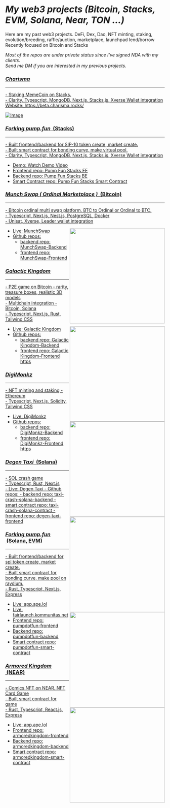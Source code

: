 # <i>My web3 projects (Bitcoin, Stacks, EVM, Solana, Near, TON ...)</i>

Here are my past web3 projects.
DeFi, Dex, Dao, NFT minting, staking, evolution/breeding, raffle/auction, marketplace, launchpad lend/borrow
Recently focused on Bitcoin and Stacks

<div><i>Most of the repos are under private status since I've signed NDA with my clients.</i></div>
<div><i>Send me DM if you are interested in my previous projects.</i></div>

<h3><u><strong><i>Charisma</i></strong></h3>
<hr />
<div>- Staking MemeCoin on Stacks.</div>
<div>- Clarity, Typescript, MongoDB, Next.js, Stacks.js, Xverse Wallet integration</div>
Website: https://beta.charisma.rocks/

![image](https://github.com/user-attachments/assets/14482b0a-8591-435a-9553-814192ff1a92)


<h3><u><strong><i>Forking pump.fun</i></strong></u> &nbsp;(Stacks)</h3>
<hr />

<div>- Built frontend/backend for SIP-10 token create, market create.</div>
<div>- Built smart contract for bonding curve, make virtual pool.</div>
<div>- Clarity, Typescript, MongoDB, Next.js, Stacks.js, Xverse Wallet integration</div>

- Demo: <a href="https://x.com/Immutal0/status/1828502268708331927">Watch Demo Video</a>
- Frontend repo: <a href="https://github.com/damon1205/Pump-Fun-Stx-FE">Pump Fun Stacks FE</a>
- Backend repo: <a href="https://github.com/damon1205/Pump-Fun-Stx-BE">Pump Fun Stacks BE</a>
- Smart Contract repo: <a href="https://github.com/damon1205/Pump-Fun-Stx-FT">Pump Fun Stacks Smart Contract</a>

<h3><u><strong><i>Munch Swap ( Ordinal Marketplace )</i></strong></u> &nbsp;(Bitcoin)</h3>
<hr />
<div>- Bitcoin ordinal multi swap platform. BTC to Ordinal or Ordinal to BTC.<div>
<div>- Typescript, Next.js, Nest.js, PostgreSQL, Docker<div>
<div>- Unisat, Xverse, Leader wallet integration<div>
<img align="right" width="300px" src="https://github.com/damon1205/web3-projects/blob/main/assets/munchswap.png">

- Live: <a href="https://munchswap.xyz/">MunchSwap</a>
- Github repos:
  - backend repo: <a href="https://github.com/muncheruniverse/swap-apis">MunchSwap-Backend</a>
  - frontend repo: <a href="https://github.com/muncheruniverse/munchswap/">MunchSwap-Frontend</a>

<h3><u><strong><i>Galactic Kingdom</i></strong></u></h3>
<hr />
<div>- P2E game on Bitcoin - rarity, treasure boxes, realistic 3D models<div>
<div>- Multichain integration - Bitcoin, Solana<div>
<div>- Typescript, Next.js, Rust, Tailwind CSS<div>
<img align="right" width="300px" src="https://github.com/damon1205/web3-projects/blob/main/assets/galactickingdom.png">

- Live: <a href="https://galactickingdom.io/">Galactic Kingdom</a>
- Github repos:
  - backend repo: <a href="https://github.com/damon1205/Galactic-Kingdom-BE">Galactic Kingdom-Backend</a>
  - frontend repo: <a href="https://github.com/damon1205/Galactic-Kingdom-FE">Galactic Kingdom-Frontend https</a>

<h3><u><strong><i>DigiMonkz</i></strong></u></h3>
<hr />
<div>- NFT minting and staking - Ethereum<div>
<div>- Typescript, Next.js, Solidity, Tailwind CSS<div>
<img align="right" width="300px" src="https://github.com/damon1205/web3-projects/blob/main/assets/digimonkz.png">

- Live: <a href="https://digimonkz.com/">DigiMonkz</a>
- Github repos:
  - backend repo: <a href="https://github.com/damon1205/DigiMonkz-BE">DigiMonkz-Backend</a>
  - frontend repo: <a href="https://github.com/damon1205/DigiMonkz-FE">DigiMonkz-Frontend https</a>

<h3><u><strong><i>Degen Taxi</i></strong></u> &nbsp;(Solana)</h3>
<hr />

<img align="right" width="300px" src="https://github.com/damon1205/web3-projects/blob/main/assets/degentaxi.png">

<div>- SOL crash game<div>
<div>- Typescript, Rust, Next.js</div>
- Live: <a href="https://degentaxi.io">Degen Taxi</a>
- Github repos: 
  - backend repo: <a href="https://github.com/damon1205/taxi-crash-solana-backend">taxi-crash-solana-backend</a>
  - smart contract repo: <a href="https://github.com/damon1205/taxi-crash-solana-contract">taxi-crash-solana-contract</a>
  - frontend repo: <a href="https://github.com/damon1205/degen-taxi-frontend">degen-taxi-frontend</a>

<h3><u><strong><i>Forking pump.fun</i></strong></u> &nbsp;(Solana, EVM)</h3>
<hr />

<img align="right" width="300px" src="https://github.com/damon1205/web3-projects/blob/main/assets/pumpfun.png">
<div>- Built frontend/backend for spl token create, market create.</div>
<div>- Built smart contract for bonding curve, make pool on raydium.</div>
<div>- Rust, Typescript, Next.js, Express</div>

- Live: <a href="https://app.ape.lol/">app.ape.lol</a>
- Live: <a href="https://fairlaunch.kommunitas.net/">fairlaunch.kommunitas.net</a>
- Frontend repo: <a href="https://github.com/damon1205/pump-fun-frontend">pumpdotfun-frontend</a>
- Backend repo: <a href="https://github.com/damon1205/pump-fun-backend">pumpdotfun-backend</a>
- Smart contract repo: <a href="https://github.com/damon1205/pump-fun-smart-contract">pumpdotfun-smart-contract</a>

<h3><u><strong><i>Armored Kingdom</i></strong></u> &nbsp;(NEAR)</h3>
<hr />

<img align="right" width="300px" src="https://github.com/damon1205/web3-projects/blob/main/assets/armoredkingdom.png">
<div>- Comics NFT on NEAR, NFT Card Game</div>
<div>- Built smart contract for game</div>
<div>- Rust, Typescript, React.js, Express</div>

- Live: <a href="https://www.armoredkingdom.com/">app.ape.lol</a>
- Frontend repo: <a href="https://github.com/damon1205/armoredkingdom-fe">armoredkingdom-frontend</a>
- Backend repo: <a href="https://github.com/damon1205/armoredkingdom-be">armoredkingdom-backend</a>
- Smart contract repo: <a href="https://github.com/damon1205/armoredkingdom-smart-contract">armoredkingdom-smart-contract</a>
